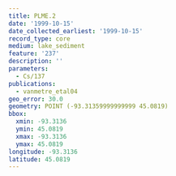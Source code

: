 ```yaml
---
title: PLME.2
date: '1999-10-15'
date_collected_earliest: '1999-10-15'
record_type: core
medium: lake_sediment
feature: '237'
description: ''
parameters:
  - Cs/137
publications:
  - vanmetre_etal04
geo_error: 30.0
geometry: POINT (-93.31359999999999 45.0819)
bbox:
  xmin: -93.3136
  ymin: 45.0819
  xmax: -93.3136
  ymax: 45.0819
longitude: -93.3136
latitude: 45.0819
---
```


